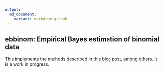 ```yaml
---
output:
  md_document:
    variant: markdown_github
---
```


<!-- README.md is generated from README.Rmd. Please edit that file -->



ebbinom: Empirical Bayes estimation of binomial data
----------

This implements the methods described in [this blog post](http://varianceexplained.org/r/empirical_bayes_baseball/), among others. It is a work in progress.
